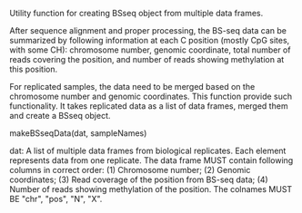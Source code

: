 Utility function for creating BSseq object from multiple data frames.

After sequence alignment and proper processing, the BS-seq data can be
summarized by following information at each C position (mostly CpG sites, with
some CH): chromosome number, genomic coordinate, total number of reads covering
the position, and number of reads showing methylation at this position.

For replicated samples, the data need to be merged based on the chromosome
number and genomic coordinates. This function provide such functionality.
It takes replicated data as a list of data frames, merged them
and create a BSseq object.

makeBSseqData(dat, sampleNames)

dat: A list of multiple data frames from biological replicates. Each element
represents data from one replicate. The data frame MUST contain following
columns in correct order: (1) Chromosome number; (2) Genomic coordinates;
(3) Read coverage of the position from BS-seq data; (4) Number of reads
showing methylation of the position.
The colnames MUST BE "chr", "pos", "N", "X".
